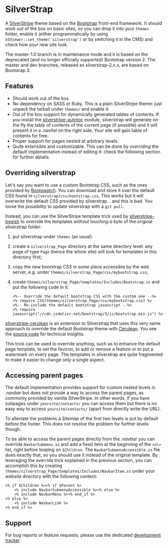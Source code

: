 SilverStrap
===========

A [SilverStripe](http://www.silverstripe.org/) theme based on the
[Bootstrap](http://twitter.github.io/bootstrap/) front-end framework.
It should work out of the box on basic sites, so you can drop it into
your `themes` folder, enable it (either programmatically by using
`SSViewer::set_theme('silverstrap')` or by switching it in the CMS) and
check how your new site look.

The master-1.0 branch is in maintenance mode and it is based on the
deprecated (and no longer officially supported) Bootstrap version 2.
The master and dev branches, released as silverstrap-2.x.x, are based
on Bootstrap 3.

Features
--------

* Should work out of the box.
* No dependency on SASS or Ruby. This is a plain SilverStripe theme:
  just unpack the tarball under `themes/` and enable it.
* Out of the box support for dynamically generated tables of contents.
  If you install the [silverstripe-autotoc](http://dev.entidi.com/p/silverstripe-autotoc/)
  module, silverstrap will generate on the fly the table of contents of
  the current page (if possible) and it will present it in a _.navlist_
  on the right side. Your site will gain table of contents for free.
* Proper support for pages nested at arbitrary levels.
* Quite extensible and customizable. This can be done by *overriding*
  the default implementation instead of editing it: check the following
  section for further details.

Overriding silverstrap
----------------------

Let's say you want to use a custom Bootstrap CSS, such as the ones
provided by [Bootswatch](http://bootswatch.com/). You can download and
store it over the default CSS found in `silverstrap/css/bootstrap.css`.
This works but it will overwrite the default CSS provided by
silverstrap... and this is bad. You loose the possibility to update
silverstrap with a `git pull`.

Instead, you can use the SilverStripe template trick used by
[silverstripe-treeish](http://dev.entidi.com/p/silverstripe-treeish/)
to override the templates *without touching a byte* of the original
silverstrap folder:

1. put silverstrap under `themes` (as usual).
2. create a `silverstrap_Page` directory at the same directory level:
   any page of type `Page` (hence the whole site) will look for
   templates in this directory first;
3. copy the new bootstrap CSS in some place accessible by the web
   server, e.g. under `themes/silverstrap_Page/css/mybootstrap.css`;
4. create `themes/silverstrap_Page/templates/Includes/Bootstrap.ss`
   and put the following code in it:

       <%-- Override the default bootstrap CSS with the custom one --%>
       <% require CSS(themes/silverstrap_Page/css/mybootstrap.css) %>
       <%-- Re-include the default bootstrap javascript --%>
       <% require javascript("//cdn.jsdelivr.net/bootstrap/3/js/bootstrap.min.js") %>

[silverstripe-cerulean](http://dev.entidi.com/p/silverstripe-cerulean/)
is an extension to Silverstrap that uses this very same approach to
override the default Bootstrap theme with
[Cerulean](http://bootswatch.com/cerulean/). You see the
[source code](http://dev.entidi.com/p/silverstripe-cerulean/source/tree/master/)
for technical insights.

This trick can be used to override anything, such as to enhance the
default page template, to set the favicon, to add or remove a feature
or to put a watermark on every page. The templates in silverstrap are
quite fragmented to make it easier to change only a single aspect.

Accessing parent pages
----------------------

The default implementation provides support for custom nested levels
in _.navbar_ but does not provide a way to access the parent pages, as
commonly provided by vanilla SilverStripe. In other words, if you have
subpages under `yoursite/contacts/` you can access them but there is no
easy way to access `yoursite/contacts/` (apart from directly write the
URL).

To alleviate the problems a *Sitemap* of the first two levels is put
by default before the footer. This does not resolve the problem for
further levels though.

To be able to access the parent pages directly from the _.navbar_ you
can override `NavbarSubmenu.ss` and add a fixed item at the beginning
of the `<ul>` list, right before looping on `$Children`. The
`NavbarSubmenuAccessible.ss` file does exactly that, so you should use
it instead of the original template. By leveraging the override trick
explained in the previous section, you can accomplish this by creating
`themes/silverstrap_Page/templates/Includes/NavbarItem.ss` under your
website directory with the following content:

    <% if $Children %><% if $Parent %>
        <% include NavbarSubmenuAccessible %><% else %>
        <% include NavbarMenu %><% end_if %>
    <% else %>
        <% include NavbarLink %>
    <% end_if %>

Support
-------

For bug reports or feature requests, please use the dedicated
[development tracker](http://dev.entidi.com/p/silverstrap/).

